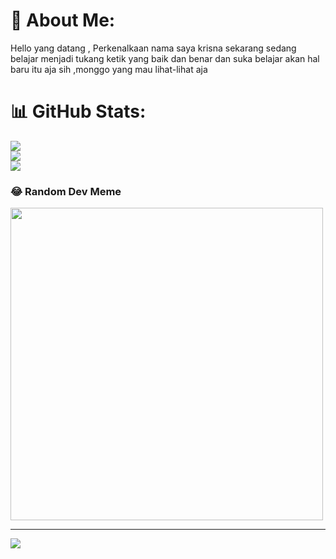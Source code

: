 # 💫 About Me:
Hello yang datang , Perkenalkaan nama saya krisna sekarang sedang belajar menjadi tukang ketik yang baik dan benar dan suka belajar akan hal baru itu aja sih ,monggo yang mau lihat-lihat aja 

# 📊 GitHub Stats:
![](https://github-readme-stats.vercel.app/api?username=emkr-13&theme=dark&hide_border=false&include_all_commits=false&count_private=false)<br/>
![](https://github-readme-streak-stats.herokuapp.com/?user=emkr-13&theme=dark&hide_border=false)<br/>
![](https://github-readme-stats.vercel.app/api/top-langs/?username=emkr-13&theme=dark&hide_border=false&include_all_commits=false&count_private=false&layout=compact)

### 😂 Random Dev Meme
<img src='https://randommeme-five.vercel.app/' style="height: 500px;"/>

---
[![](https://visitcount.itsvg.in/api?id=emkr-13&icon=0&color=0)](https://visitcount.itsvg.in)

<!-- Proudly created with GPRM ( https://gprm.itsvg.in ) -->
